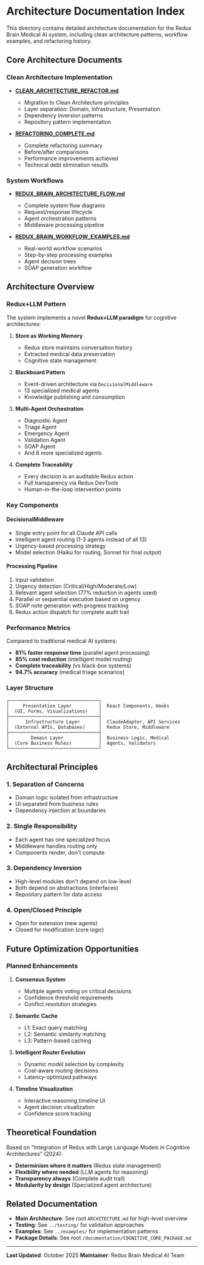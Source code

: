 # Architecture Documentation Index

This directory contains detailed architecture documentation for the Redux Brain Medical AI system, including clean architecture patterns, workflow examples, and refactoring history.

## Core Architecture Documents

### Clean Architecture Implementation

- **[CLEAN_ARCHITECTURE_REFACTOR.md](./CLEAN_ARCHITECTURE_REFACTOR.md)**
  - Migration to Clean Architecture principles
  - Layer separation: Domain, Infrastructure, Presentation
  - Dependency inversion patterns
  - Repository pattern implementation

- **[REFACTORING_COMPLETE.md](./REFACTORING_COMPLETE.md)**
  - Complete refactoring summary
  - Before/after comparisons
  - Performance improvements achieved
  - Technical debt elimination results

### System Workflows

- **[REDUX_BRAIN_ARCHITECTURE_FLOW.md](./REDUX_BRAIN_ARCHITECTURE_FLOW.md)**
  - Complete system flow diagrams
  - Request/response lifecycle
  - Agent orchestration patterns
  - Middleware processing pipeline

- **[REDUX_BRAIN_WORKFLOW_EXAMPLES.md](./REDUX_BRAIN_WORKFLOW_EXAMPLES.md)**
  - Real-world workflow scenarios
  - Step-by-step processing examples
  - Agent decision trees
  - SOAP generation workflow

## Architecture Overview

### Redux+LLM Pattern

The system implements a novel **Redux+LLM paradigm** for cognitive architectures:

1. **Store as Working Memory**
   - Redux store maintains conversation history
   - Extracted medical data preservation
   - Cognitive state management

2. **Blackboard Pattern**
   - Event-driven architecture via `DecisionalMiddleware`
   - 13 specialized medical agents
   - Knowledge publishing and consumption

3. **Multi-Agent Orchestration**
   - Diagnostic Agent
   - Triage Agent
   - Emergency Agent
   - Validation Agent
   - SOAP Agent
   - And 8 more specialized agents

4. **Complete Traceability**
   - Every decision is an auditable Redux action
   - Full transparency via Redux DevTools
   - Human-in-the-loop intervention points

### Key Components

#### DecisionalMiddleware
- Single entry point for all Claude API calls
- Intelligent agent routing (1-3 agents instead of all 13)
- Urgency-based processing strategy
- Model selection (Haiku for routing, Sonnet for final output)

#### Processing Pipeline
1. Input validation
2. Urgency detection (Critical/High/Moderate/Low)
3. Relevant agent selection (77% reduction in agents used)
4. Parallel or sequential execution based on urgency
5. SOAP note generation with progress tracking
6. Redux action dispatch for complete audit trail

### Performance Metrics

Compared to traditional medical AI systems:

- **81% faster response time** (parallel agent processing)
- **85% cost reduction** (intelligent model routing)
- **Complete traceability** (vs black-box systems)
- **94.7% accuracy** (medical triage scenarios)

### Layer Structure

```
┌─────────────────────────────────┐
│     Presentation Layer          │  React Components, Hooks
│  (UI, Forms, Visualizations)    │
├─────────────────────────────────┤
│      Infrastructure Layer       │  ClaudeAdapter, API Services
│  (External APIs, Databases)     │  Redux Store, Middleware
├─────────────────────────────────┤
│        Domain Layer             │  Business Logic, Medical
│  (Core Business Rules)          │  Agents, Validators
└─────────────────────────────────┘
```

## Architectural Principles

### 1. Separation of Concerns
- Domain logic isolated from infrastructure
- UI separated from business rules
- Dependency injection at boundaries

### 2. Single Responsibility
- Each agent has one specialized focus
- Middleware handles routing only
- Components render, don't compute

### 3. Dependency Inversion
- High-level modules don't depend on low-level
- Both depend on abstractions (interfaces)
- Repository pattern for data access

### 4. Open/Closed Principle
- Open for extension (new agents)
- Closed for modification (core logic)

## Future Optimization Opportunities

### Planned Enhancements

1. **Consensus System**
   - Multiple agents voting on critical decisions
   - Confidence threshold requirements
   - Conflict resolution strategies

2. **Semantic Cache**
   - L1: Exact query matching
   - L2: Semantic similarity matching
   - L3: Pattern-based caching

3. **Intelligent Router Evolution**
   - Dynamic model selection by complexity
   - Cost-aware routing decisions
   - Latency-optimized pathways

4. **Timeline Visualization**
   - Interactive reasoning timeline UI
   - Agent decision visualization
   - Confidence score tracking

## Theoretical Foundation

Based on "Integration of Redux with Large Language Models in Cognitive Architectures" (2024):

- **Determinism where it matters** (Redux state management)
- **Flexibility where needed** (LLM agents for reasoning)
- **Transparency always** (Complete audit trail)
- **Modularity by design** (Specialized agent architecture)

## Related Documentation

- **Main Architecture**: See root `ARCHITECTURE.md` for high-level overview
- **Testing**: See `../testing/` for validation approaches
- **Examples**: See `../examples/` for implementation patterns
- **Package Details**: See root `/documentation/COGNITIVE_CORE_PACKAGE.md`

---

**Last Updated**: October 2025
**Maintainer**: Redux Brain Medical AI Team
